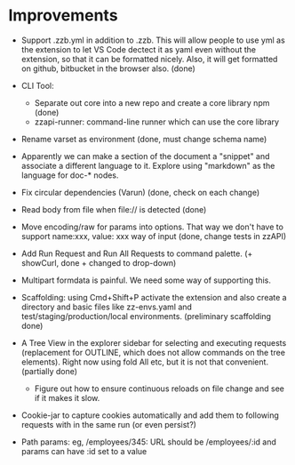 # Improvements

* Support .zzb.yml in addition to .zzb. This will allow people to use yml as the extension to let VS Code dectect it as yaml even without the extension, so that it can be formatted nicely. Also, it will get formatted on github, bitbucket in the browser also. (done)

* CLI Tool:
  * Separate out core into a new repo and create a core library npm (done)
  * zzapi-runner: command-line runner which can use the core library

* Rename varset as environment (done, must change schema name)

* Apparently we can make a section of the document a "snippet" and associate a different language to it. Explore using "markdown" as the language for doc-* nodes.

* Fix circular dependencies (Varun) (done, check on each change)

* Read body from file when file:// is detected (done)

* Move encoding/raw for params into options. That way we don't have to support name:xxx, value: xxx way of input (done, change tests in zzAPI)

* Add Run Request and Run All Requests to command palette. (+ showCurl, done + changed to drop-down)

* Multipart formdata is painful. We need some way of supporting this.

* Scaffolding: using Cmd+Shift+P activate the extension and also create a directory and basic files like zz-envs.yaml and test/staging/production/local environments. (preliminary scaffolding done)

* A Tree View in the explorer sidebar for selecting and executing requests (replacement for OUTLINE, which does not allow commands on the tree elements). Right now using fold All etc, but it is not that convenient. (partially done)
  - Figure out how to ensure continuous reloads on file change and see if it makes it slow. 

* Cookie-jar to capture cookies automatically and add them to following requests with in the same run (or even persist?)

* Path params: eg, /employees/345: URL should be /employees/:id and params can have :id set to a value
